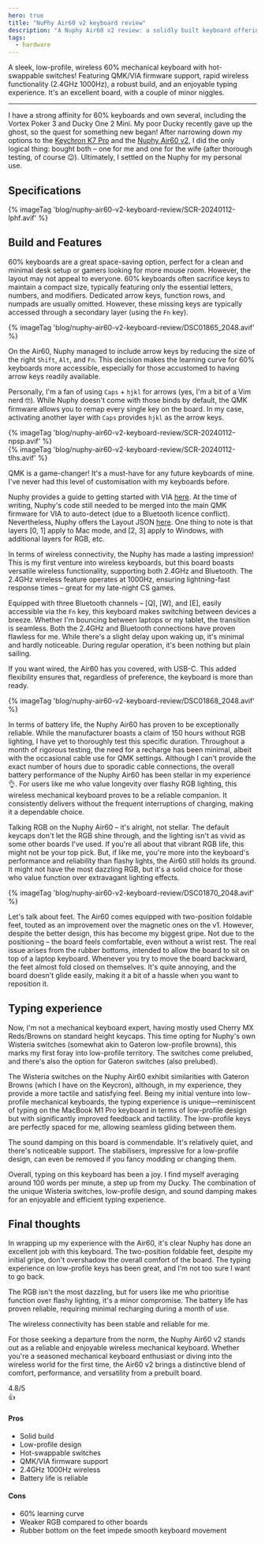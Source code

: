 ```yaml
---
hero: true
title: "NuPhy Air60 v2 keyboard review"
description: "A Nuphy Air60 v2 review: a solidly built keyboard offering excellent wireless versatility. Overall, it's a great board with minor niggles about the feet design and RGB performance"
tags:
  - hardware
---
```


A sleek, low-profile, wireless 60% mechanical keyboard with hot-swappable switches! Featuring QMK/VIA firmware support, rapid wireless functionality (2.4GHz 1000Hz), a robust build, and an enjoyable typing experience. It's an excellent board, with a couple of minor niggles.

---

I have a strong affinity for 60% keyboards and own several, including the Vortex Poker 3 and Ducky One 2 Mini. My poor Ducky recently gave up the ghost, so the quest for something new began! After narrowing down my options to the [Keychron K7 Pro][k7] and the [Nuphy Air60 v2][air60], I did the only logical thing: bought both – one for me and one for the wife (after thorough testing, of course 😉). Ultimately, I settled on the Nuphy for my personal use.

## Specifications

<div class="article__image-row -center">
    {% imageTag 'blog/nuphy-air60-v2-keyboard-review/SCR-20240112-lphf.avif' %}
</div>

## Build and Features

60% keyboards are a great space-saving option, perfect for a clean and minimal desk setup or gamers looking for more mouse room. However, the layout may not appeal to everyone. 60% keyboards often sacrifice keys to maintain a compact size, typically featuring only the essential letters, numbers, and modifiers. Dedicated arrow keys, function rows, and numpads are usually omitted. However, these missing keys are typically accessed through a secondary layer (using the `Fn` key).
<div class="article__image-row -center">
    {% imageTag 'blog/nuphy-air60-v2-keyboard-review/DSC01865_2048.avif' %}
</div>

On the Air60, Nuphy managed to include arrow keys by reducing the size of the right `Shift`, `Alt`, and `Fn`. This decision makes the learning curve for 60% keyboards more accessible, especially for those accustomed to having arrow keys readily available.

Personally, I'm a fan of using `Caps` + `hjkl` for arrows (yes, I'm a bit of a Vim nerd 🤓). While Nuphy doesn't come with those binds by default, the QMK firmware allows you to remap every single key on the board. In my case, activating another layer with `Caps` provides `hjkl` as the arrow keys.
<div class="article__image-row -center">
    {% imageTag 'blog/nuphy-air60-v2-keyboard-review/SCR-20240112-npsp.avif' %}
</div>
<div class="article__image-row -center">
    {% imageTag 'blog/nuphy-air60-v2-keyboard-review/SCR-20240112-tlhs.avif' %}
</div>

QMK is a game-changer! It's a must-have for any future keyboards of mine. I've never had this level of customisation with my keyboards before.

Nuphy provides a guide to getting started with VIA [here][nuphyguide]. At the time of writing, Nuphy's code still needed to be merged into the main QMK firmware for VIA to auto-detect (due to a Bluetooth licence conflict). Nevertheless, Nuphy offers the Layout JSON [here][air60layout]. One thing to note is that layers [0, 1] apply to Mac mode, and [2, 3] apply to Windows, with additional layers for RGB, etc.

In terms of wireless connectivity, the Nuphy has made a lasting impression! This is my first venture into wireless keyboards, but this board boasts versatile wireless functionality, supporting both 2.4GHz and Bluetooth. The 2.4GHz wireless feature operates at 1000Hz, ensuring lightning-fast response times – great for my late-night CS games.

Equipped with three Bluetooth channels – [Q], [W], and [E], easily accessible via the `Fn` key, this keyboard makes switching between devices a breeze. Whether I'm bouncing between laptops or my tablet, the transition is seamless. Both the 2.4GHz and Bluetooth connections have proven flawless for me. While there's a slight delay upon waking up, it's minimal and hardly noticeable. During regular operation, it's been nothing but plain sailing.

If you want wired, the Air60 has you covered, with USB-C. This added flexibility ensures that, regardless of preference, the keyboard is more than ready.
<div class="article__image-row -center">
    {% imageTag 'blog/nuphy-air60-v2-keyboard-review/DSC01868_2048.avif' %}
</div>

In terms of battery life, the Nuphy Air60 has proven to be exceptionally
reliable. While the manufacturer boasts a claim of 150 hours without RGB
lighting, I have yet to thoroughly test this specific duration. Throughout a
month of rigorous testing, the need for a recharge has been minimal, albeit with
the occasional cable use for QMK settings. Although I can't provide the exact
number of hours due to sporadic cable connections, the overall battery
performance of the Nuphy Air60 has been stellar in my experience 👌.  For users
like me who value longevity over flashy RGB lighting, this wireless mechanical
keyboard proves to be a reliable companion. It consistently delivers without the
frequent interruptions of charging, making it a dependable choice.

Talking RGB on the Nuphy Air60 – it's alright, not stellar. The default keycaps
don't let the RGB shine through, and the lighting isn't as vivid as some other
boards I've used. If you're all about that vibrant RGB life, this might not be
your top pick. But, if like me, you're more into the keyboard's performance and
reliability than flashy lights, the Air60 still holds its ground. It might not
have the most dazzling RGB, but it's a solid choice for those who value function
over extravagant lighting effects.

<div class="article__image-row -center">
    {% imageTag 'blog/nuphy-air60-v2-keyboard-review/DSC01870_2048.avif' %}
</div>

Let's talk about feet. The Air60 comes equipped with two-position foldable feet,
touted as an improvement over the magnetic ones on the v1. However, despite the
better design, this has become my biggest gripe. Not due to the positioning –
the board feels comfortable, even without a wrist rest. The real issue arises
from the rubber bottoms, intended to allow the board to sit on top of a laptop
keyboard. Whenever you try to move the board backward, the feet almost fold
closed on themselves. It's quite annoying, and the board doesn't glide easily,
making it a bit of a hassle when you want to reposition it.

## Typing experience

Now, I'm not a mechanical keyboard expert, having mostly used Cherry MX
Reds/Browns on standard height keycaps. This time opting for Nuphy's own
Wisteria switches (somewhat akin to Gateron low-profile browns), this marks my
first foray into low-profile territory. The switches come prelubed, and there's
also the option for Gateron switches (also prelubed).

The Wisteria switches on the Nuphy Air60 exhibit similarities with Gateron
Browns (which I have on the Keycron), although, in my experience, they provide a
more tactile and satisfying feel. Being my initial venture into low-profile
mechanical keyboards, the typing experience is unique—reminiscent of typing on
the MacBook M1 Pro keyboard in terms of low-profile design but with
significantly improved feedback and tactility. The low-profile keys are
perfectly spaced for me, allowing seamless gliding between them.

The sound damping on this board is commendable. It's relatively quiet, and
there's noticeable support. The stabilisers, impressive for a low-profile
design, can even be removed if you fancy modding or changing them.

Overall, typing on this keyboard has been a joy. I find myself averaging around
100 words per minute, a step up from my Ducky. The combination of the unique
Wisteria switches, low-profile design, and sound damping makes for an enjoyable
and efficient typing experience.

## Final thoughts

In wrapping up my experience with the Air60, it's clear Nuphy has done an
excellent job with this keyboard. The two-position foldable feet, despite my
initial gripe, don't overshadow the overall comfort of the board. The typing
experience on low-profile keys has been great, and I'm not too sure I want to go
back.

The RGB isn't the most dazzling, but for users like me who prioritise function
over flashy lighting, it's a minor compromise. The battery life has proven
reliable, requiring minimal recharging during a month of use.

The wireless connectivity has been stable and reliable for me.

For those seeking a departure from the norm, the Nuphy Air60 v2 stands out as a
reliable and enjoyable wireless mechanical keyboard. Whether you're a seasoned
mechanical keyboard enthusiast or diving into the wireless world for the first
time, the Air60 v2 brings a distinctive blend of comfort, performance, and
versatility from a prebuilt board.

<div class="review-approval">
    <div class="review-approval__rating">
        <div class="review-approval__avatar"></div>
        <div class="review-approval__score">4.8/5</div>
        <div class="review-approval__icon">👍</div>
    </div>
    <div class="review-approval__text">
        <div>
            <h4>Pros</h4>
            <ul>
                <li class="pros">Solid build</li>
                <li class="pros">Low-profile design</li>
                <li class="pros">Hot-swappable switches</li>
                <li class="pros">QMK/VIA firmware support</li>
                <li class="pros">2.4GHz 1000Hz wireless</li>
                <li class="pros">Battery life is reliable</li>
            </ul>
        </div>
        <div>
            <h4>Cons</h4>
            <ul>
                <li class="cons">60% learning curve</li>
                <li class="cons">Weaker RGB compared to other boards</li>
                <li class="cons">Rubber bottom on the feet impede smooth keyboard movement</li>
            </ul>
        </div>
    </div>
</div>


[k7]: https://www.keychron.com/products/keychron-k7-pro-qmk-via-wireless-custom-mechanical-keyboard-iso-layout-collection
[air60]: https://nuphy.com/products/air60-v2
[nuphyguide]: https://nuphy.com/pages/via-usage-guide-for-nuphy-keyboards
[air60layout]: https://nuphy.com/pages/json-files-for-nuphy-keyboards

